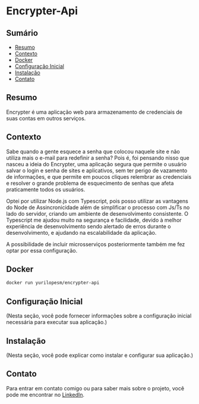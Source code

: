 # Encrypter-Api

## Sumário

- [Resumo](#resumo)
- [Contexto](#contexto)
- [Docker](#docker)
- [Configuração Inicial](#configuração-inicial)
- [Instalação](#instalação)
- [Contato](#contato)

## Resumo

Encrypter é uma aplicação web para armazenamento de credenciais de suas contas em outros serviços.

## Contexto

Sabe quando a gente esquece a senha que colocou naquele site e não utiliza mais o e-mail para redefinir a senha? Pois é, foi pensando nisso que nasceu a ideia do Encrypter, uma aplicação segura que permite o usuário salvar o login e senha de sites e aplicativos, sem ter perigo de vazamento de informações, e que permite em poucos cliques relembrar as credenciais e resolver o grande problema de esquecimento de senhas que afeta praticamente todos os usuários.

Optei por utilizar Node.js com Typescript, pois posso utilizar as vantagens do Node de Assincronicidade além de simplificar o processo com Js/Ts no lado do servidor, criando um ambiente de desenvolvimento consistente. O Typescript me ajudou muito na segurança e facilidade, devido à melhor experiência de desenvolvimento sendo alertado de erros durante o desenvolvimento, e ajudando na escalabilidade da aplicação.

A possibilidade de incluir microsserviços posteriormente também me fez optar por essa configuração.

## Docker

```bash
docker run yurilopesm/encrypter-api
```

## Configuração Inicial

(Nesta seção, você pode fornecer informações sobre a configuração inicial necessária para executar sua aplicação.)

## Instalação

(Nesta seção, você pode explicar como instalar e configurar sua aplicação.)

## Contato

Para entrar em contato comigo ou para saber mais sobre o projeto, você pode me encontrar no [LinkedIn](https://www.linkedin.com/in/yurilopesm).
